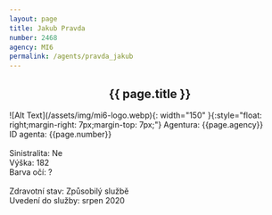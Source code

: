 ```yaml
---
layout: page
title: Jakub Pravda
number: 2468
agency: MI6
permalink: /agents/pravda_jakub
---
```


<center><h2>{{ page.title }}</h2></center>
![Alt Text](/assets/img/mi6-logo.webp){: width="150" }{:style="float: right;margin-right: 7px;margin-top: 7px;"}
Agentura: {{page.agency}}
<br>
ID agenta: {{page.number}}
<br>
<br>
Sinistralita: Ne
<br>
Výška: 182
<br>
Barva očí: ?
<br>
<br>
Zdravotní stav: Způsobilý službě
<br>
Uvedení do služby: srpen 2020